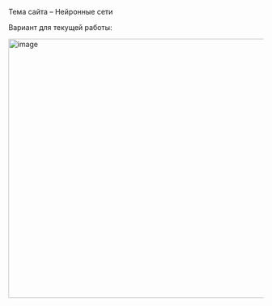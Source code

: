 
Тема сайта – Нейронные сети

Вариант для текущей работы:



<img width="511" alt="image" src="https://github.com/user-attachments/assets/ab0f97c3-686e-4321-9d58-118302abc74c">
